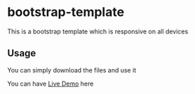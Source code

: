 # bootstrap-template
This is a bootstrap template which is responsive on all devices

## Usage
You can simply download the files and use it

You can have [Live Demo](https://rituagrawal904.github.io/bootstrapTemplate1/) here
